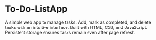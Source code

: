 # To-Do-ListApp
A simple web app to manage tasks. Add, mark as completed, and delete tasks with an intuitive interface. Built with HTML, CSS, and JavaScript. Persistent storage ensures tasks remain even after page refresh.
